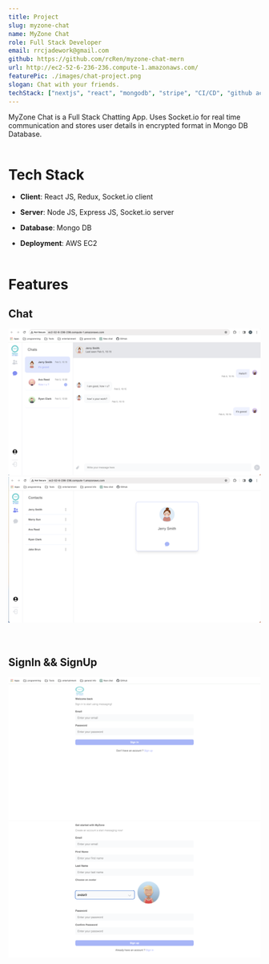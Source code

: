 ```yaml
---
title: Project
slug: myzone-chat
name: MyZone Chat
role: Full Stack Developer
email: rrcjadework@gmail.com
github: https://github.com/rcRen/myzone-chat-mern
url: http://ec2-52-6-236-236.compute-1.amazonaws.com/
featurePic: ./images/chat-project.png
slogan: Chat with your friends.
techStack: ["nextjs", "react", "mongodb", "stripe", "CI/CD", "github action"]
---
```


MyZone Chat is a Full Stack Chatting App. Uses Socket.io for real time communication and stores user details in encrypted format in Mongo DB Database.
<br>
<br>

# Tech Stack

- **Client**: React JS, Redux, Socket.io client

- **Server**: Node JS, Express JS, Socket.io server

- **Database**: Mongo DB

- **Deployment**: AWS EC2
  <br><br>

# Features

## Chat

<img src="/images/chat-1.png" width="700">
<br>
<img src="/images/chat-2.png" width="700">
<br><br><br>

## SignIn && SignUp

<img src="/images/chat-login.png" width="700">
<br>
<img src="/images/chat-register.png" width="700">
